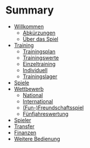 # Summary

- [Willkommen](README.md)
    - [Abkürzungen]()
    - [Über das Spiel]()
- [Training](training/README.md)
    - [Trainingsplan](training/Trainingsplan.md)
    - [Trainingswerte](training/Trainingswerte.md)
    - [Einzeltraining](training/Einzeltraining.md)
    - [Individuell](training/Individuelles-Training.md)
    - [Trainingslager](training/Trainingslager.md)
- [Spiele](spiele/README.md)
- [Wettbewerb](wettbewerb/README.md)
    - [National](wettbewerb/National.md)
    - [International](wettbewerb/International.md)
    - [(Fun-)Freundschaftsspiel](wettbewerb/Freundschaftsspiel.md)
    - [Fünfjahreswertung](wettbewerb/Fünfjahreswertung.md)
- [Spieler](spieler/README.md)
- [Transfer](transfers/README.md)
- [Finanzen](finanzen/README.md)
- [Weitere Bedienung](bedienung/README.md)
